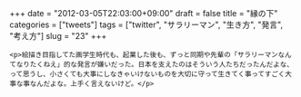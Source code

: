 +++
date = "2012-03-05T22:03:00+09:00"
draft = false
title = "縁の下"
categories = ["tweets"]
tags = ["twitter", "サラリーマン", "生き方", "発言", "考え方"]
slug = "23"
+++


    <p>絵描き目指してた画学生時代も、起業した後も、ずっと同期や先輩の「サラリーマンなんてなりたくねえ」的な発言が嫌いだった。日本を支えたのはそういう人たちだったんだよな、って思うし、小さくても大事にしなきゃいけないものを大切に守って生きてく事ってすごく大事な事なんだよな。上手く言えないけど。</p>
  
